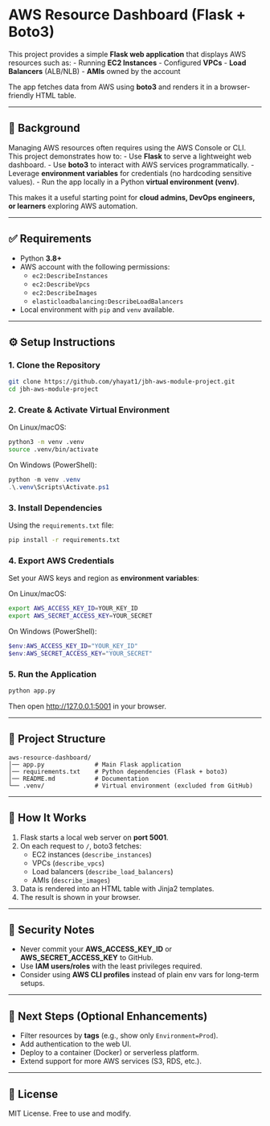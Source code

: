 # AWS Resource Dashboard (Flask + Boto3)

This project provides a simple **Flask web application** that displays
AWS resources such as: - Running **EC2 Instances** - Configured
**VPCs** - **Load Balancers** (ALB/NLB) - **AMIs** owned by the account

The app fetches data from AWS using **boto3** and renders it in a
browser-friendly HTML table.

------------------------------------------------------------------------

## 📖 Background

Managing AWS resources often requires using the AWS Console or CLI. This
project demonstrates how to: - Use **Flask** to serve a lightweight web
dashboard. - Use **boto3** to interact with AWS services
programmatically. - Leverage **environment variables** for credentials
(no hardcoding sensitive values). - Run the app locally in a Python
**virtual environment (venv)**.

This makes it a useful starting point for **cloud admins, DevOps
engineers, or learners** exploring AWS automation.

------------------------------------------------------------------------

## ✅ Requirements

-   Python **3.8+**
-   AWS account with the following permissions:
    -   `ec2:DescribeInstances`
    -   `ec2:DescribeVpcs`
    -   `ec2:DescribeImages`
    -   `elasticloadbalancing:DescribeLoadBalancers`
-   Local environment with `pip` and `venv` available.

------------------------------------------------------------------------

## ⚙️ Setup Instructions

### 1. Clone the Repository

``` bash
git clone https://github.com/yhayat1/jbh-aws-module-project.git
cd jbh-aws-module-project
```

### 2. Create & Activate Virtual Environment

On Linux/macOS:

``` bash
python3 -m venv .venv
source .venv/bin/activate
```

On Windows (PowerShell):

``` powershell
python -m venv .venv
.\.venv\Scripts\Activate.ps1
```

### 3. Install Dependencies

Using the `requirements.txt` file:

``` bash
pip install -r requirements.txt
```

### 4. Export AWS Credentials

Set your AWS keys and region as **environment variables**:

On Linux/macOS:

``` bash
export AWS_ACCESS_KEY_ID=YOUR_KEY_ID
export AWS_SECRET_ACCESS_KEY=YOUR_SECRET
```

On Windows (PowerShell):

``` powershell
$env:AWS_ACCESS_KEY_ID="YOUR_KEY_ID"
$env:AWS_SECRET_ACCESS_KEY="YOUR_SECRET"
```

### 5. Run the Application

``` bash
python app.py
```

Then open <http://127.0.0.1:5001> in your browser.

------------------------------------------------------------------------

## 📂 Project Structure

    aws-resource-dashboard/
    │── app.py              # Main Flask application
    │── requirements.txt    # Python dependencies (Flask + boto3)
    │── README.md           # Documentation
    └── .venv/              # Virtual environment (excluded from GitHub)

------------------------------------------------------------------------

## 📝 How It Works

1.  Flask starts a local web server on **port 5001**.
2.  On each request to `/`, boto3 fetches:
    -   EC2 instances (`describe_instances`)
    -   VPCs (`describe_vpcs`)
    -   Load balancers (`describe_load_balancers`)
    -   AMIs (`describe_images`)
3.  Data is rendered into an HTML table with Jinja2 templates.
4.  The result is shown in your browser.

------------------------------------------------------------------------

## 🔐 Security Notes

-   Never commit your **AWS_ACCESS_KEY_ID** or **AWS_SECRET_ACCESS_KEY**
    to GitHub.
-   Use **IAM users/roles** with the least privileges required.
-   Consider using **AWS CLI profiles** instead of plain env vars for
    long-term setups.

------------------------------------------------------------------------

## 🚀 Next Steps (Optional Enhancements)

-   Filter resources by **tags** (e.g., show only `Environment=Prod`).
-   Add authentication to the web UI.
-   Deploy to a container (Docker) or serverless platform.
-   Extend support for more AWS services (S3, RDS, etc.).

------------------------------------------------------------------------

## 📜 License

MIT License. Free to use and modify.
